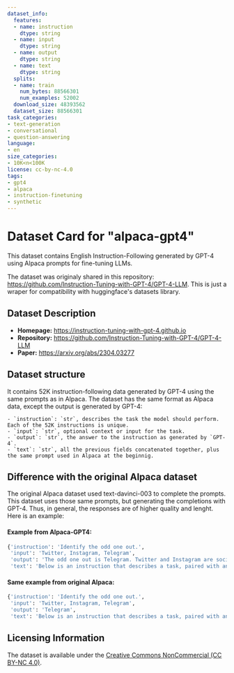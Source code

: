 ```yaml
---
dataset_info:
  features:
  - name: instruction
    dtype: string
  - name: input
    dtype: string
  - name: output
    dtype: string
  - name: text
    dtype: string
  splits:
  - name: train
    num_bytes: 88566301
    num_examples: 52002
  download_size: 48393562
  dataset_size: 88566301
task_categories:
- text-generation
- conversational
- question-answering
language:
- en
size_categories:
- 10K<n<100K
license: cc-by-nc-4.0
tags:
- gpt4
- alpaca
- instruction-finetuning
- synthetic
---
```

# Dataset Card for "alpaca-gpt4"

This dataset contains English Instruction-Following generated by GPT-4 using Alpaca prompts for fine-tuning LLMs.

The dataset was originaly shared in this repository: https://github.com/Instruction-Tuning-with-GPT-4/GPT-4-LLM. This is just a wraper for compatibility with huggingface's datasets library.

## Dataset Description

- **Homepage:** https://instruction-tuning-with-gpt-4.github.io
- **Repository:** https://github.com/Instruction-Tuning-with-GPT-4/GPT-4-LLM
- **Paper:** https://arxiv.org/abs/2304.03277

## Dataset structure

It contains 52K instruction-following data generated by GPT-4 using the same prompts as in Alpaca.
The dataset has the same format as Alpaca data, except the output is generated by GPT-4:

    - `instruction`: `str`, describes the task the model should perform. Each of the 52K instructions is unique.
    - `input`: `str`, optional context or input for the task. 
    - `output`: `str`, the answer to the instruction as generated by `GPT-4`.
    - `text`: `str`, all the previous fields concatenated together, plus the same prompt used in Alpaca at the beginnig.

## Difference with the original Alpaca dataset

The original Alpaca dataset used text-davinci-003 to complete the prompts. This dataset uses those same prompts, but generating the completions with GPT-4. Thus, in general, the responses are of higher quality and lenght. Here is an example:


#### Example from Alpaca-GPT4:

```bash
{'instruction': 'Identify the odd one out.',
 'input': 'Twitter, Instagram, Telegram',
 'output': 'The odd one out is Telegram. Twitter and Instagram are social media platforms mainly for sharing information, images and videos while Telegram is a cloud-based instant messaging and voice-over-IP service.',
 'text': 'Below is an instruction that describes a task, paired with an input that provides further context. Write a response that appropriately completes the request.\n\n### Instruction:\nIdentify the odd one out.\n\n### Input:\nTwitter, Instagram, Telegram\n\n### Response:\nThe odd one out is Telegram. Twitter and Instagram are social media platforms mainly for sharing information, images and videos while Telegram is a cloud-based instant messaging and voice-over-IP service.'}
```

#### Same example from original Alpaca:

```bash
{'instruction': 'Identify the odd one out.',
 'input': 'Twitter, Instagram, Telegram',
 'output': 'Telegram',
 'text': 'Below is an instruction that describes a task, paired with an input that provides further context. Write a response that appropriately completes the request.\n\n### Instruction:\nIdentify the odd one out.\n\n### Input:\nTwitter, Instagram, Telegram\n\n### Response:\nTelegram'}
```

## Licensing Information

The dataset is available under the [Creative Commons NonCommercial (CC BY-NC 4.0)](https://creativecommons.org/licenses/by-nc/4.0/legalcode).